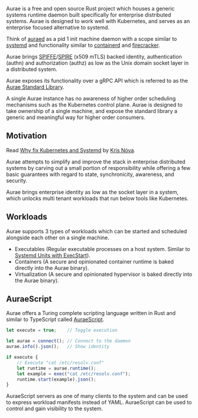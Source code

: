 
Aurae is a free and open source Rust project which houses a generic systems runtime daemon built specifically for enterprise distributed systems. Aurae is designed to work well with Kubernetes, and serves as an enterprise focused alternative to systemd. 

Think of [auraed](https://github.com/aurae-runtime/auraed) as a pid 1 init machine daemon with a scope similar to [systemd](https://www.freedesktop.org/wiki/Software/systemd/) and functionality similar to [containerd](https://github.com/containerd/containerd) and [firecracker](https://github.com/firecracker-microvm/firecracker).

Aurae brings [SPIFFE](https://github.com/spiffe)/[SPIRE](https://github.com/spiffe/spire) (x509 mTLS) backed identity, authentication (authn) and authorization (authz) as low as the Unix domain socket layer in a distributed system.

Aurae exposes its functionality over a gRPC API which is referred to as the [Aurae Standard Library](https://github.com/aurae-runtime/auraed/tree/main/stdlib#the-aurae-standard-library).

A single Aurae instance has no awareness of higher order scheduling mechanisms such as the Kubernetes control plane. Aurae is designed to take ownership of a single machine, and expose the standard library a generic and meaningful way for higher order consumers.

## Motivation 

Read [Why fix Kubernetes and Systemd](https://medium.com/@kris-nova/why-fix-kubernetes-and-systemd-782840e50104) by [Kris Nóva](https://github.com/krisnova). 

Aurae attempts to simplify and improve the stack in enterprise distributed systems by carving out a small portion of responsibility while offering a few basic guarantees with regard to state, synchronicity, awareness, and security.

Aurae brings enterprise identity as low as the socket layer in a system, which unlocks multi tenant workloads that run below tools like Kubernetes.

## Workloads 

Aurae supports 3 types of workloads which can be started and scheduled alongside each other on a single machine.

 - Executables (Regular executable processes on a host system. Similar to [Systemd Units with ExecStart](https://www.freedesktop.org/software/systemd/man/systemd.service.html)).
 - Containers (A secure and opinionated container runtime is baked directly into the Aurae binary).
 - Virtualization (A secure and opinionated hypervisor is baked directly into the Aurae binary).

## AuraeScript 

Aurae offers a Turing complete scripting language written in Rust and similar to TypeScript called [AuraeScript](https://github.com/aurae-runtime/auraescript).

```typescript
let execute = true;    // Toggle execution

let aurae = connect(); // Connect to the daemon
aurae.info().json();   // Show identity

if execute {
    // Execute "cat /etc/resolv.conf"
    let runtime = aurae.runtime();
    let example = exec("cat /etc/resolv.conf");
    runtime.start(example).json();
}
```

AuraeScript servers as one of many clients to the system and can be used to express workload manifests instead of YAML.
AuraeScript can be used to control and gain visibility to the system.
